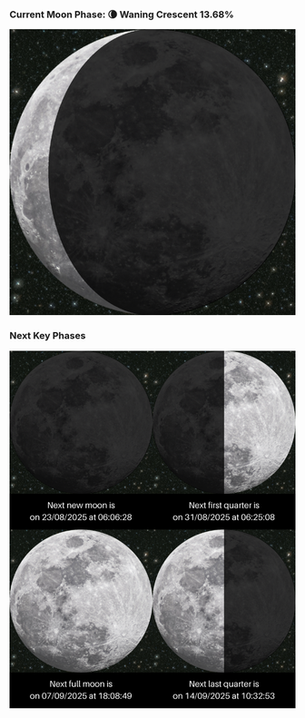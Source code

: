 ### Current Moon Phase: 🌘 Waning Crescent 13.68%
![Moon Phase](moonphase.png)
### Next Key Phases
![Gallery](gallery.png)